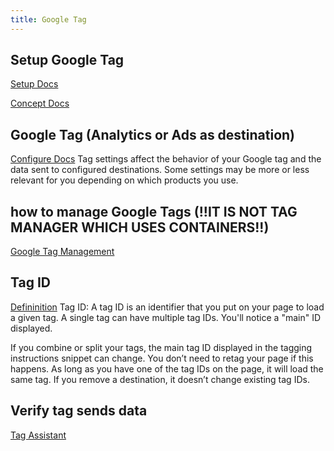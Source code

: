 ```yaml
---
title: Google Tag
---
```


## Setup Google Tag

[Setup Docs](https://support.google.com/tagmanager/answer/12002338)

[Concept Docs](https://support.google.com/tagmanager/answer/11994839)

## Google Tag (Analytics or Ads as destination)

[Configure Docs](https://support.google.com/tagmanager/answer/12131703)
Tag settings affect the behavior of your Google tag and the data sent to configured destinations. Some settings may be more or less relevant for you depending on which products you use.

## how to manage Google Tags (!!IT IS NOT TAG MANAGER WHICH USES CONTAINERS!!)

[Google Tag Management](https://support.google.com/tagmanager/answer/12329709)

## Tag ID

[Defininition](https://support.google.com/tagmanager/answer/12326985)
Tag ID: A tag ID is an identifier that you put on your page to load a given tag. A single tag can have multiple tag IDs. You'll notice a "main" ID displayed.

If you combine or split your tags, the main tag ID displayed in the tagging instructions snippet can change. You don’t need to retag your page if this happens. As long as you have one of the tag IDs on the page, it will load the same tag. If you remove a destination, it doesn’t change existing tag IDs.

## Verify tag sends data

[Tag Assistant](https://tagassistant.google.com/)
